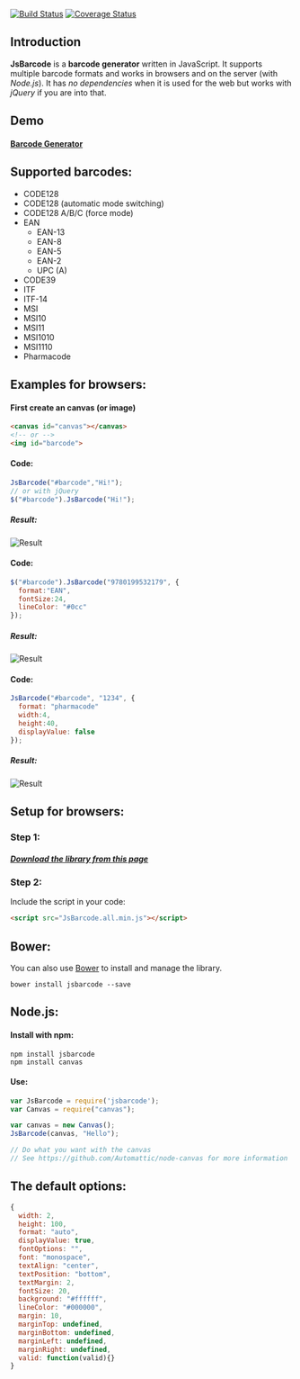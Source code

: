[![Build Status](https://secure.travis-ci.org/lindell/JsBarcode.png)](http://travis-ci.org/lindell/JsBarcode)
[![Coverage Status](https://coveralls.io/repos/github/lindell/JsBarcode/badge.svg?branch=master)](https://coveralls.io/github/lindell/JsBarcode?branch=master)

Introduction
----
**JsBarcode** is a **barcode generator** written in JavaScript. It supports multiple barcode formats and works in browsers and on the server (with *Node.js*). It has *no dependencies* when it is used for the web but works with *jQuery* if you are into that.

Demo
----
#### [Barcode Generator](http://lindell.github.io/JsBarcode/)

Supported barcodes:
----
* CODE128
 * CODE128 (automatic mode switching)
 * CODE128 A/B/C (force mode)
* EAN
  * EAN-13
  * EAN-8
  * EAN-5
  * EAN-2
  * UPC (A)
* CODE39
* ITF
* ITF-14
* MSI
 * MSI10
 * MSI11
 * MSI1010
 * MSI1110
* Pharmacode

Examples for browsers:
----

#### First create an canvas (or image)
````html
<canvas id="canvas"></canvas>
<!-- or -->
<img id="barcode">
````



#### Code:
````javascript
JsBarcode("#barcode","Hi!");
// or with jQuery
$("#barcode").JsBarcode("Hi!");
````

##### Result:
![Result](http://lindell.github.io/JsBarcode/README_images/hi.png)



#### Code:
````javascript
$("#barcode").JsBarcode("9780199532179", {
  format:"EAN",
  fontSize:24,
  lineColor: "#0cc"
});
````
##### Result:
![Result](http://lindell.github.io/JsBarcode/README_images/ean.png)




#### Code:
````javascript
JsBarcode("#barcode", "1234", {
  format: "pharmacode"
  width:4,
  height:40,
  displayValue: false
});
````
##### Result:
![Result](http://lindell.github.io/JsBarcode/README_images/pharmacode.png)


Setup for browsers:
----
### Step 1:
##### [Download the library from this page](http://lindell.me/JsBarcode/download/)

### Step 2:
Include the script in your code:


````html
<script src="JsBarcode.all.min.js"></script>
````

Bower:
----
You can also use [Bower](http://bower.io) to install and manage the library.
````
bower install jsbarcode --save
````

Node.js:
----
#### Install with npm:
````
npm install jsbarcode
npm install canvas
````

#### Use:
```` javascript
var JsBarcode = require('jsbarcode');
var Canvas = require("canvas");

var canvas = new Canvas();
JsBarcode(canvas, "Hello");

// Do what you want with the canvas
// See https://github.com/Automattic/node-canvas for more information
````



The default options:
----
````javascript
{
  width: 2,
  height: 100,
  format: "auto",
  displayValue: true,
  fontOptions: "",
  font: "monospace",
  textAlign: "center",
  textPosition: "bottom",
  textMargin: 2,
  fontSize: 20,
  background: "#ffffff",
  lineColor: "#000000",
  margin: 10,
  marginTop: undefined,
  marginBottom: undefined,
  marginLeft: undefined,
  marginRight: undefined,
  valid: function(valid){}
}
````
